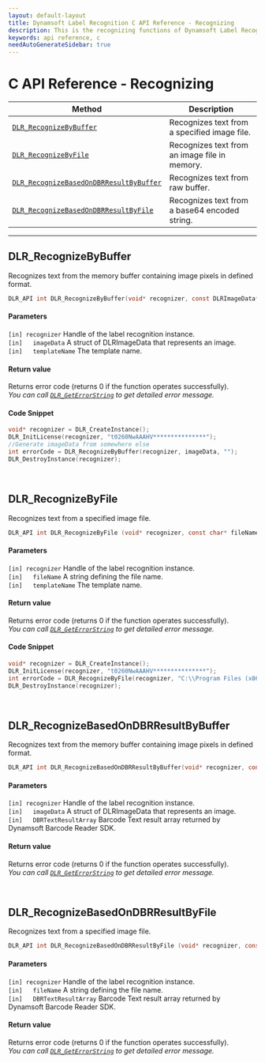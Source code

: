 ```yaml
---
layout: default-layout
title: Dynamsoft Label Recognition C API Reference - Recognizing
description: This is the recognizing functions of Dynamsoft Label Recognition for C API Reference.
keywords: api reference, c
needAutoGenerateSidebar: true
---
```


# C API Reference - Recognizing

| Method               | Description |
|----------------------|-------------|
  | [`DLR_RecognizeByBuffer`](#dlr_recognizebybuffer) | Recognizes text from a specified image file. |
  | [`DLR_RecognizeByFile`](#dlr_recognizebyfile) | Recognizes text from an image file in memory. |
  | [`DLR_RecognizeBasedOnDBRResultByBuffer`](#dlr_recognizebasedondbrresultbybuffer) | Recognizes text from raw buffer. |
  | [`DLR_RecognizeBasedOnDBRResultByFile`](#dlr_recognizebasedondbrresultbyfile) | Recognizes text from a base64 encoded string. |

---

## DLR_RecognizeByBuffer
Recognizes text from the memory buffer containing image pixels in defined format.

```c
DLR_API int DLR_RecognizeByBuffer(void* recognizer, const DLRImageData* imageData, const char* templateName)
```   
   
#### Parameters
`[in] recognizer` Handle of the label recognition instance.  
`[in]	imageData` A struct of DLRImageData that represents an image.  
`[in]	templateName` The template name.

#### Return value
Returns error code (returns 0 if the function operates successfully).    
*You can call [`DLR_GetErrorString`](general.md#dlr_geterrorstring) to get detailed error message.*

#### Code Snippet
```c
void* recognizer = DLR_CreateInstance();
DLR_InitLicense(recognizer, "t0260NwAAAHV***************");
//Generate imageData from somewhere else
int errorCode = DLR_RecognizeByBuffer(recognizer, imageData, "");
DLR_DestroyInstance(recognizer);
```

&nbsp;


## DLR_RecognizeByFile
Recognizes text from a specified image file.

```c
DLR_API int DLR_RecognizeByFile (void* recognizer, const char* fileName, const char* templateName)	
```   
   
#### Parameters
`[in] recognizer` Handle of the label recognition instance.  
`[in]	fileName` A string defining the file name.  
`[in]	templateName` The template name.

#### Return value
Returns error code (returns 0 if the function operates successfully).    
*You can call [`DLR_GetErrorString`](general.md#dlr_geterrorstring) to get detailed error message.*

#### Code Snippet
```c
void* recognizer = DLR_CreateInstance();
DLR_InitLicense(recognizer, "t0260NwAAAHV***************");
int errorCode = DLR_RecognizeByFile(recognizer, "C:\\Program Files (x86)\\Dynamsoft\\{Version number}\\Images\\AllSupportedBarcodeTypes.tif", "");
DLR_DestroyInstance(recognizer);
```

&nbsp;






## DLR_RecognizeBasedOnDBRResultByBuffer
Recognizes text from the memory buffer containing image pixels in defined format.

```c
DLR_API int DLR_RecognizeBasedOnDBRResultByBuffer(void* recognizer, const DLRImageData* imageData, TextResultArray* DBRTextResultArray)
```   
   
#### Parameters
`[in] recognizer` Handle of the label recognition instance.  
`[in]	imageData` A struct of DLRImageData that represents an image.  
`[in]	DBRTextResultArray` Barcode Text result array returned by Dynamsoft Barcode Reader SDK.  

#### Return value
Returns error code (returns 0 if the function operates successfully).    
*You can call [`DLR_GetErrorString`](general.md#dlr_geterrorstring) to get detailed error message.*


&nbsp;


## DLR_RecognizeBasedOnDBRResultByFile
Recognizes text from a specified image file.

```c
DLR_API int DLR_RecognizeBasedOnDBRResultByFile (void* recognizer, const char* fileName, TextResultArray* DBRTextResultArray)	
```   
   
#### Parameters
`[in] recognizer` Handle of the label recognition instance.  
`[in]	fileName` A string defining the file name.  
`[in]	DBRTextResultArray` Barcode Text result array returned by Dynamsoft Barcode Reader SDK.  

#### Return value
Returns error code (returns 0 if the function operates successfully).    
*You can call [`DLR_GetErrorString`](general.md#dlr_geterrorstring) to get detailed error message.*


&nbsp;





